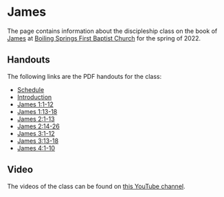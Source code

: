 # James

The page contains information about the discipleship class on the book of [James](https://netbible.org/bible/James+1) at [Boiling Springs First Baptist Church](https://www.bsfbc.org) for the spring of 2022.

## Handouts

The following links are the PDF handouts for the class:

* [Schedule](Schedule.pdf)
* [Introduction](Introduction.pdf)
* [James 1:1-12](James-1-2-12.pdf)
* [James 1:13-18](James-1-13-18.pdf)
* [James 2:1-13](James-2-1-13.pdf)
* [James 2:14-26](James-2-14-26.pdf)
* [James 3:1-12](James-3-1-12.pdf)
* [James 3:13-18](James-3-13-18.pdf)
* [James 4:1-10](James-4-1-10.pdf)

## Video

The videos of the class can be found on [this YouTube channel](https://www.youtube.com/channel/UCjZQO8kd_0ksKya2PGQ39ow/videos).
